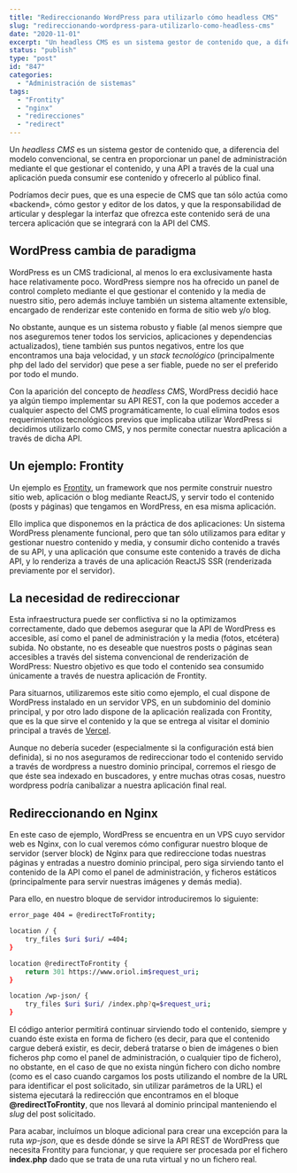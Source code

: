 ```yaml
---
title: "Redireccionando WordPress para utilizarlo cómo headless CMS"
slug: "redireccionando-wordpress-para-utilizarlo-como-headless-cms"
date: "2020-11-01"
excerpt: "Un headless CMS es un sistema gestor de contenido que, a diferencia del modelo convencional, se centra en proporcionar un panel de administración mediante el que gestionar el contenido, y una API a través de la cual una aplicación pueda consumir ese contenido y ofrecerlo al público final. Podríamos decir pues, que es una especie &hellip; Sigue leyendo Redireccionando WordPress para utilizarlo cómo headless CMS"
status: "publish"
type: "post"
id: "847"
categories:
  - "Administración de sistemas"
tags:
  - "Frontity"
  - "nginx"
  - "redirecciones"
  - "redirect"
---
```


Un *headless CMS* es un sistema gestor de contenido que, a diferencia del modelo convencional, se centra en proporcionar un panel de administración mediante el que gestionar el contenido, y una API a través de la cual una aplicación pueda consumir ese contenido y ofrecerlo al público final.

Podríamos decir pues, que es una especie de CMS que tan sólo actúa como «backend», cómo gestor y editor de los datos, y que la responsabilidad de articular y desplegar la interfaz que ofrezca este contenido será de una tercera aplicación que se integrará con la API del CMS.

## WordPress cambia de paradigma

WordPress es un CMS tradicional, al menos lo era exclusivamente hasta hace relativamente poco. WordPress siempre nos ha ofrecido un panel de control completo mediante el que gestionar el contenido y la media de nuestro sitio, pero además incluye también un sistema altamente extensible, encargado de renderizar este contenido en forma de sitio web y/o blog.

No obstante, aunque es un sistema robusto y fiable (al menos siempre que nos aseguremos tener todos los servicios, aplicaciones y dependencias actualizados), tiene también sus puntos negativos, entre los que encontramos una baja velocidad, y un *stack tecnológico* (principalmente php del lado del servidor) que pese a ser fiable, puede no ser el preferido por todo el mundo.

Con la aparición del concepto de *headless CM*S, WordPress decidió hace ya algún tiempo implementar su API REST, con la que podemos acceder a cualquier aspecto del CMS programáticamente, lo cual elimina todos esos requerimientos tecnológicos previos que implicaba utilizar WordPress si decidimos utilizarlo como CMS, y nos permite conectar nuestra aplicación a través de dicha API.

## Un ejemplo: Frontity

Un ejemplo es [Frontity](https://frontity.org/), un framework que nos permite construir nuestro sitio web, aplicación o blog mediante ReactJS, y servir todo el contenido (posts y páginas) que tengamos en WordPress, en esa misma aplicación.

Ello implica que disponemos en la práctica de dos aplicaciones: Un sistema WordPress plenamente funcional, pero que tan sólo utilizamos para editar y gestionar nuestro contenido y media, y consumir dicho contenido a través de su API, y una aplicación que consume este contenido a través de dicha API, y lo renderiza a través de una aplicación ReactJS SSR (renderizada previamente por el servidor).

## La necesidad de redireccionar

Esta infraestructura puede ser conflictiva si no la optimizamos correctamente, dado que debemos asegurar que la API de WordPress es accesible, así como el panel de administración y la media (fotos, etcétera) subida. No obstante, no es deseable que nuestros posts o páginas sean accesibles a través del sistema convencional de renderización de WordPress: Nuestro objetivo es que todo el contenido sea consumido únicamente a través de nuestra aplicación de Frontity.

Para situarnos, utilizaremos este sitio como ejemplo, el cual dispone de WordPress instalado en un servidor VPS, en un subdominio del dominio principal, y por otro lado dispone de la aplicación realizada con Frontity, que es la que sirve el contenido y la que se entrega al visitar el dominio principal a través de [Vercel](https://vercel.com/).

Aunque no debería suceder (especialmente si la configuración está bien definida), si no nos aseguramos de redireccionar todo el contenido servido a través de wordpress a nuestro dominio principal, corremos el riesgo de que éste sea indexado en buscadores, y entre muchas otras cosas, nuestro wordpress podría canibalizar a nuestra aplicación final real.

## Redireccionando en Nginx

En este caso de ejemplo, WordPress se encuentra en un VPS cuyo servidor web es Nginx, con lo cual veremos cómo configurar nuestro bloque de servidor (server block) de Nginx para que redireccione todas nuestras páginas y entradas a nuestro dominio principal, pero siga sirviendo tanto el contenido de la API como el panel de administración, y ficheros estáticos (principalmente para servir nuestras imágenes y demás media).

Para ello, en nuestro bloque de servidor introduciremos lo siguiente:

```bash
error_page 404 = @redirectToFrontity;

location / {
	try_files $uri $uri/ =404;
}

location @redirectToFrontity {
	return 301 https://www.oriol.im$request_uri;
}

location /wp-json/ {
	try_files $uri $uri/ /index.php?q=$request_uri;
}
```

El código anterior permitirá continuar sirviendo todo el contenido, siempre y cuando éste exista en forma de fichero (es decir, para que el contenido cargue deberá existir, es decir, deberá tratarse o bien de imágenes o bien ficheros php como el panel de administración, o cualquier tipo de fichero), no obstante, en el caso de que no exista ningún fichero con dicho nombre (como es el caso cuando cargamos los posts utilizando el nombre de la URL para identificar el post solicitado, sin utilizar parámetros de la URL) el sistema ejecutará la redirección que encontramos en el bloque **@redirectToFrontity**, que nos llevará al dominio principal manteniendo el *slug* del post solicitado.

Para acabar, incluímos un bloque adicional para crear una excepción para la ruta *wp-json*, que es desde dónde se sirve la API REST de WordPress que necesita Frontity para funcionar, y que requiere ser procesada por el fichero **index.php** dado que se trata de una ruta virtual y no un fichero real.